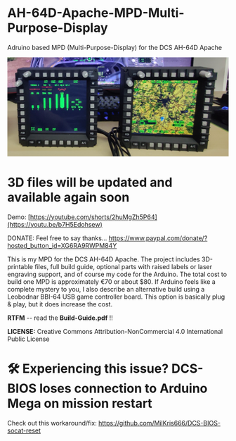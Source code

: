 # AH-64D-Apache-MPD-Multi-Purpose-Display
Adruino based  MPD (Multi-Purpose-Display) for the DCS AH-64D Apache


![Alt text](Overview.jpg)


# 3D files will be updated and available again soon

Demo: [https://youtube.com/shorts/2huMgZh5P64](https://youtu.be/b7H5Edohsew)

DONATE: Feel free to say thanks... https://www.paypal.com/donate/?hosted_button_id=XG6RA9RWPM84Y


This is my MPD for the DCS AH-64D Apache. The project includes 3D-printable files, full build guide, optional parts with raised labels or laser engraving support, and of course my code for the Arduino. The total cost to build one MPD is approximately €70 or about $80. If Arduino feels like a complete mystery to you, I also describe an alternative build using a Leobodnar BBI-64 USB game controller board. This option is basically plug & play, but it does increase the cost.

**RTFM** -- read the **Build-Guide.pdf** !!


**LICENSE:**
Creative Commons Attribution-NonCommercial 4.0 International Public License



# 🛠 Experiencing this issue? DCS-BIOS loses connection to Arduino Mega on mission restart
Check out this workaround/fix: https://github.com/MilKris666/DCS-BIOS-socat-reset

